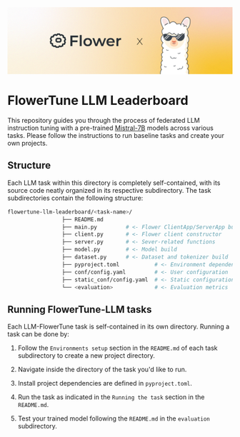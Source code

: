 ![](_static/flower_llm.jpg)

# FlowerTune LLM Leaderboard

This repository guides you through the process of federated LLM instruction tuning with a pre-trained [Mistral-7B](https://huggingface.co/mistralai/Mistral-7B-v0.3) models across various tasks.
Please follow the instructions to run baseline tasks and create your own projects.


## Structure
Each LLM task within this directory is completely self-contained, with its source code neatly organized in its respective subdirectory.
The task subdirectories contain the following structure:

```bash
flowertune-llm-leaderboard/<task-name>/
                 ├── README.md
                 ├── main.py         # <- Flower ClientApp/ServerApp build
                 ├── client.py       # <- Flower client constructor
                 ├── server.py       # <- Sever-related functions
                 ├── model.py        # <- Model build
                 ├── dataset.py      # <- Dataset and tokenizer build
                 ├── pyproject.toml           # <- Environment dependencies
                 ├── conf/config.yaml         # <- User configuration
                 ├── static_conf/config.yaml  # <- Static configuration
                 └── <evaluation>             # <- Evaluation metrics
```

## Running FlowerTune-LLM tasks

Each LLM-FlowerTune task is self-contained in its own directory.
Running a task can be done by:

1. Follow the `Environments setup` section in the `README.md` of each task subdirectory to create a new project directory.


2. Navigate inside the directory of the task you'd like to run.


3. Install project dependencies are defined in `pyproject.toml`. 


4. Run the task as indicated in the `Running the task` section in the `README.md`.


5. Test your trained model following the `README.md` in the `evaluation` subdirectory.
